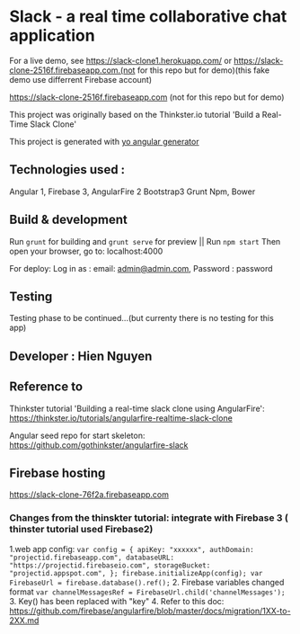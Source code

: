 # Slack - a real time collaborative chat application

For a live demo, see https://slack-clone1.herokuapp.com/
or
https://slack-clone-2516f.firebaseapp.com.(not for this repo but for demo)(this fake demo use differrent Firebase account)

https://slack-clone-2516f.firebaseapp.com (not for this repo but for demo)


This project was originally based on the Thinkster.io tutorial 'Build a Real-Time Slack Clone'

This project is generated with [yo angular generator](https://github.com/yeoman/generator-angular)

## Technologies used :
Angular 1, Firebase 3, AngularFire 2
Bootstrap3
Grunt
Npm, Bower

## Build & development

Run `grunt` for building and `grunt serve` for preview || Run `npm start`
Then open your browser, go to: localhost:4000


For deploy:
Log in as : email: admin@admin.com, Password : password
## Testing

Testing phase to be continued...(but currenty there is no testing for this app)

## Developer : Hien Nguyen

## Reference to
Thinkster tutorial 'Building a real-time slack clone using AngularFire': https://thinkster.io/tutorials/angularfire-realtime-slack-clone

Angular seed repo for start skeleton:
https://github.com/gothinkster/angularfire-slack

## Firebase hosting
https://slack-clone-76f2a.firebaseapp.com
### Changes from the thinskter tutorial: integrate with Firebase 3 ( thinster tutorial used Firebase2)
1.web app config:
`var config = {
  apiKey: "xxxxxx",
  authDomain: "projectid.firebaseapp.com",
  databaseURL: "https://projectid.firebaseio.com",
  storageBucket: "projectid.appspot.com",
};
firebase.initializeApp(config);
var FirebaseUrl = firebase.database().ref();`
2. Firebase variables changed format
`var channelMessagesRef = FirebaseUrl.child('channelMessages');`
3. Key() has been replaced with "key"
4. Refer to this doc: https://github.com/firebase/angularfire/blob/master/docs/migration/1XX-to-2XX.md
